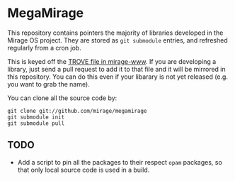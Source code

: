 # MegaMirage

This repository contains pointers the majority of libraries developed in the
Mirage OS project.  They are stored as `git submodule` entries, and refreshed
regularly from a cron job.

This is keyed off the [TROVE file in mirage-www](https://github.com/mirage/mirage-www/blob/master/TROVE).
If you are developing a library, just send a pull request to add it to that
file and it will be mirrored in this repository. You can do this even if
your libarary is not yet released (e.g. you want to grab the name).

You can clone all the source code by:

    git clone git://github.com/mirage/megamirage
    git submodule init
    git submodule pull

## TODO

* Add a script to pin all the packages to their respect `opam` packages,
  so that only local source code is used in a build.
